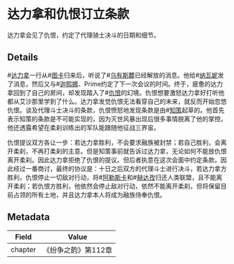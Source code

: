 # 达力拿和仇恨订立条款
达力拿会见了仇恨，约定了代理骑士决斗的日期和细节。

## Details
#[达力拿](characters/dalinar)一行从#[图卡](locations/tukar)归来后，听说了#[乌有斯麓](locations/urithiru)已经解放的消息。他给#[纳瓦妮](characters/navani)发了消息，然后又与#[迦熙娜](characters/jasnah)、Prime约定了下一次会议的时间。终于，疲惫的达力拿回到了自己的房间，却发现踏入了#[仇恨](characters/odium)的幻境。仇恨想要激怒达力拿好打听他都从艾沙那里学到了什么。达力拿发觉仇恨无法看穿自己的未来，就反而开始忽悠仇恨。谈及代理斗士决斗的条款，仇恨愤怒地发现条款是由#[知策](characters/wit)起草的。他首先表示知策的条款是不可能实现的，因为灭世风暴出现后很多事情脱离了他的掌控。他还透露希望在柔刹训练出的军队能跟随他征战三界宙。

仇恨提议双方各让一步：若达力拿胜利，不会要求融族被封禁；若自己胜利，会离开柔刹，不再打柔刹的主意。但是知策事前就告诉过达力拿，无论如何不能放仇恨离开柔刹。因此达力拿拒绝了仇恨的提议。但后者执意在这次会面中约定条款。因此经过一番商讨，最终的协议是：十日之后双方的代理斗士进行决斗，若达力拿方胜利，仇恨停止一切敌对行动，将#[阿勒斯卡](locations/alethkar)和#[赫达孜](locations/herdaz)归还人类联盟，且不能离开柔刹；若仇恨方胜利，他依然会停止敌对行动，依然不能离开柔刹，但将保留目前占领的所有土地，并且达力拿本人将成为融族侍奉仇恨。

## Metadata
| Field | Value |
| ----- | ----- |
| chapter | 《纷争之韵》第112章 |

